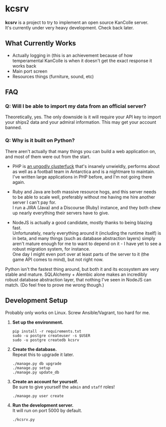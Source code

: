 kcsrv
=====

**kcsrv** is a project to try to implement an open source KanColle server.  
It's currently under very heavy development. Check back later.

What Currently Works
--------------------
- Actually logging in (this is an achievement because of how temperamental KanColle is when it doesn't get the exact response it works back
- Main port screen
- Resources things (furniture, sound, etc)


FAQ
---

### Q: Will I be able to import my data from an official server?

Theoretically, yes. The only downside is it will require your API key to import your ships2 data and your admiral information. This may get your account banned.

### Q: Why is it built on Python?

There aren't actually that many things you can build a web application on, and most of them were out from the start.

* PHP is [an ungodly clusterfuck](http://eev.ee/blog/2012/04/09/php-a-fractal-of-bad-design/) that's insanely unwieldly, performs about as well as a football team in Antarctica and is a nightmare to maintain.  
  I've written large applications in PHP before, and I'm not going there again.

* Ruby and Java are both massive resource hogs, and this server needs to be able to scale well, preferably without me having me hire another server I can't pay for.  
  I run a JIRA (Java) and a Discourse (Ruby) instance, and they both chew up nearly everything their servers have to give.

* NodeJS is actually a good candidate, mostly thanks to being blazing fast.  
  Unfortunately, nearly everything around it (including the runtime itself) is in beta, and many things (such as database abstraction layers) simply aren't mature enough for me to want to depend on it - I have yet to see a robust migration system, for instance.  
  One day I might even port over at least parts of the server to it (the game API comes to mind), but not right now.

Python isn't the fastest thing around, but both it and its ecosystem are very stable and mature. SQLAlchemy + Alembic alone makes an incredibly robust database abstraction layer, that nothing I've seen in NodeJS can match. (Do feel free to prove me wrong though.)


Development Setup
---

Probably only works on Linux. Screw Ansible/Vagrant, too hard for me.

1.  **Set up the environment.**  

        pip install -r requirements.txt
        sudo -u postgre createuser -s $USER
        sudo -u postgre createdb kcsrv


1.  **Create the database.**  
    Repeat this to upgrade it later.
    
        ./manage.py db upgrade
        ./manage.py setup
        ./manage.py update_db

1.  **Create an account for yourself.**  
    Be sure to give yourself the `admin` and `staff` roles!
    
        ./manage.py user create


1.  **Run the development server.**  
    It will run on port 5000 by default.
    
        ./kcsrv.py
